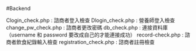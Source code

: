 #Backend

Clogin_check.php : 諮商者登入檢查
Dlogin_check.php : 營養師登入檢查
change_pw_check.php : 諮商者更改密碼
db_check.php : 連接資料庫 （username 和 password 要改成自己的才能連接成功）
record-check.php : 諮商者飲食紀錄輸入檢查
registration_check.php : 諮商者註冊檢查
